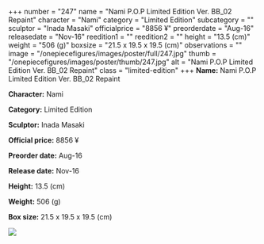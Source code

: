 +++
number = "247"
name = "Nami P.O.P Limited Edition Ver. BB_02 Repaint"
character = "Nami"
category = "Limited Edition"
subcategory = ""
sculptor = "Inada Masaki"
officialprice = "8856 ¥"
preorderdate = "Aug-16"
releasedate = "Nov-16"
reedition1 = ""
reedition2 = ""
height = "13.5 (cm)"
weight = "506 (g)"
boxsize = "21.5 x 19.5 x 19.5 (cm)"
observations = ""
image = "/onepiecefigures/images/poster/full/247.jpg"
thumb = "/onepiecefigures/images/poster/thumb/247.jpg"
alt = "Nami P.O.P Limited Edition Ver. BB_02 Repaint"
class = "limited-edition"
+++
**Name:** Nami P.O.P Limited Edition Ver. BB_02 Repaint

**Character:** Nami

**Category:** Limited Edition 

**Sculptor:** Inada Masaki

**Official price:** 8856 ¥

**Preorder date:** Aug-16

**Release date:** Nov-16

**Height:** 13.5 (cm)

**Weight:** 506 (g)

**Box size:** 21.5 x 19.5 x 19.5 (cm)

<img src="/onepiecefigures/images/poster/thumb/247.jpg">